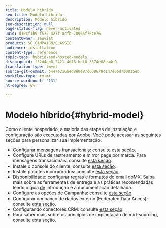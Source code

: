 ```yaml
---
title: Modelo híbrido
seo-title: Modelo híbrido
description: Modelo híbrido
seo-description: null
page-status-flag: never-activated
uuid: d10cf1b9-f572-427f-8cfb-78965f76ce76
contentOwner: sauviat
products: SG_CAMPAIGN/CLASSIC
audience: installation
content-type: reference
topic-tags: hybrid-and-hosted-models
discoiquuid: f5244ab8-2421-4d76-bcf6-3574e68ea4e9
translation-type: tm+mt
source-git-commit: b447e316bed8e0e87d608679c147e6bd7b0815eb
workflow-type: tm+mt
source-wordcount: '131'
ht-degree: 6%

---
```



# Modelo híbrido{#hybrid-model}

Como cliente hospedado, a maioria das etapas de instalação e configuração são executadas por Adobe. Você pode acessar as seguintes seções para personalizar sua implementação:

* Configurar mensagens transacionais: consulte [esta seção](../../message-center/using/transactional-messaging-architecture.md).
* Configure URLs de rastreamento e mirror page por marca. Para mensagens transacionais, consulte [esta seção](../../message-center/using/configuring-multibranding.md).
* Instale o console do cliente: consulte [esta seção](../../installation/using/installing-the-client-console.md).
* Instale pacotes incorporados: consulte [esta seção](../../installation/using/installing-campaign-standard-packages.md).
* Disponibilidade: configurar regras [e](../../installation/using/email-deliverability.md#mx-configuration) formatos do email [do](../../installation/using/email-deliverability.md#managing-email-formats)MX. Saiba mais sobre as ferramentas de entrega e as práticas recomendadas lendo o guia [de](../../delivery/using/deliverability-key-points.md) introdução e a documentação [](../../delivery/using/about-deliverability.md)detalhada.
* Configure as opções de Campanha: consulte [esta seção](../../installation/using/configuring-campaign-options.md).
* Configurar um banco de dados externo (Federated Data Acces): consulte [esta seção](../../platform/using/about-fda.md).
* Configurando conectores CRM: consulte [esta seção](../../platform/using/crm-connectors.md).
* Para saber mais sobre os princípios de implantação de mid-sourcing, consulte [esta seção](../../installation/using/mid-sourcing-deployment.md).

